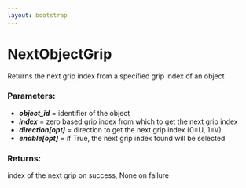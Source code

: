 ```yaml
---
layout: bootstrap
---
```


# NextObjectGrip

Returns the next grip index from a specified grip index of an object
          

### Parameters:

- ***object_id*** = identifier of the object
- ***index*** = zero based grip index from which to get the next grip index
- ***direction[opt]*** = direction to get the next grip index (0=U, 1=V)
- ***enable[opt]*** = if True, the next grip index found will be selected
        

### Returns:


index of the next grip on success, None on failure
        


